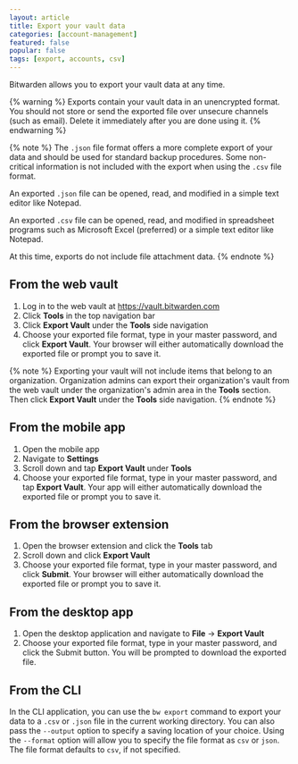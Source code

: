 ```yaml
---
layout: article
title: Export your vault data
categories: [account-management]
featured: false
popular: false
tags: [export, accounts, csv]
---
```


Bitwarden allows you to export your vault data at any time.

{% warning %}
Exports contain your vault data in an unencrypted format. You should not store or send the exported file over unsecure channels (such as email). Delete it immediately after you are done using it.
{% endwarning %}

{% note %}
The `.json` file format offers a more complete export of your data and should be used for standard backup procedures. Some non-critical information is not included with the export when using the `.csv` file format.

An exported `.json` file can be opened, read, and modified in a simple text editor like Notepad.

An exported `.csv` file can be opened, read, and modified in spreadsheet programs such as Microsoft Excel (preferred) or a simple text editor like Notepad.

At this time, exports do not include file attachment data.
{% endnote %}

## From the web vault

1. Log in to the web vault at <https://vault.bitwarden.com>
2. Click **Tools** in the top navigation bar 
3. Click **Export Vault** under the **Tools** side navigation
4. Choose your exported file format, type in your master password, and click **Export Vault**. Your browser will either automatically download the exported file or prompt you to save it.

{% note %}
Exporting your vault will not include items that belong to an organization. Organization admins can export their organization's vault from the web vault under the organization's admin area in the **Tools** section. Then click **Export Vault** under the **Tools** side navigation.
{% endnote %}

## From the mobile app

1. Open the mobile app
2. Navigate to **Settings**
3. Scroll down and tap **Export Vault** under **Tools**
4. Choose your exported file format, type in your master password, and tap **Export Vault**. Your app will either automatically download the exported file or prompt you to save it.

## From the browser extension

1. Open the browser extension and click the **Tools** tab
2. Scroll down and click **Export Vault**
3. Choose your exported file format, type in your master password, and click **Submit**. Your browser will either automatically download the exported file or prompt you to save it.

## From the desktop app

1. Open the desktop application and navigate to **File** &rarr; **Export Vault**
2. Choose your exported file format, type in your master password, and click the Submit button. You will be prompted to download the exported file.

## From the CLI

In the CLI application, you can use the `bw export` command to export your data to a `.csv` or `.json` file in the current working directory. You can also pass the `--output` option to specify a saving location of your choice. Using the `--format` option will allow you to specify the file format as `csv` or `json`. The file format defaults to `csv`, if not specified.
